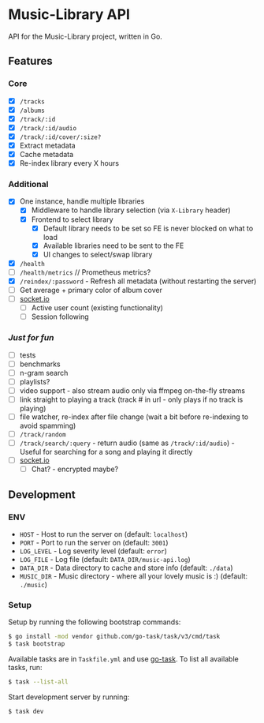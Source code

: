 # Music-Library API

API for the Music-Library project, written in Go.

## Features

### Core

-   [x] `/tracks`
-   [x] `/albums`
-   [x] `/track/:id`
-   [x] `/track/:id/audio`
-   [x] `/track/:id/cover/:size?`
-   [x] Extract metadata
-   [x] Cache metadata
-   [x] Re-index library every X hours

### Additional

-   [x] One instance, handle multiple libraries
    -   [x] Middleware to handle library selection (via `X-Library` header)
    -   [x] Frontend to select library
        -   [x] Default library needs to be set so FE is never blocked on what to load
        -   [x] Available libraries need to be sent to the FE
        -   [x] UI changes to select/swap library
-   [x] `/health`
-   [ ] `/health/metrics` // Prometheus metrics?
-   [x] `/reindex/:password` - Refresh all metadata (without restarting the server)
-   [ ] Get average + primary color of album cover
-   [ ] [socket.io](https://github.com/ambelovsky/gosf)
    -   [ ] Active user count (existing functionality)
    -   [ ] Session following

### _Just for fun_

-   [ ] tests
-   [ ] benchmarks
-   [ ] n-gram search
-   [ ] playlists?
-   [ ] video support - also stream audio only via ffmpeg on-the-fly streams
-   [ ] link straight to playing a track (track # in url - only plays if no track is playing)
-   [ ] file watcher, re-index after file change (wait a bit before re-indexing to avoid spamming)
-   [ ] `/track/random`
-   [ ] `/track/search/:query` - return audio (same as `/track/:id/audio`) - Useful for searching for a song and playing it directly
-   [ ] [socket.io](https://github.com/ambelovsky/gosf)
    -   [ ] Chat? - encrypted maybe?

## Development

### ENV

-   `HOST` - Host to run the server on (default: `localhost`)
-   `PORT` - Port to run the server on (default: `3001`)
-   `LOG_LEVEL` - Log severity level (default: `error`)
-   `LOG_FILE` - Log file (default: `DATA_DIR/music-api.log`)
-   `DATA_DIR` - Data directory to cache and store info (default: `./data`)
-   `MUSIC_DIR` - Music directory - where all your lovely music is :) (default: `./music`)

### Setup

Setup by running the following bootstrap commands:

```bash
$ go install -mod vendor github.com/go-task/task/v3/cmd/task
$ task bootstrap
```

Available tasks are in `Taskfile.yml` and use [go-task](https://taskfile.dev/#/installation). To list all available tasks, run:

```bash
$ task --list-all
```

Start development server by running:

```bash
$ task dev
```

